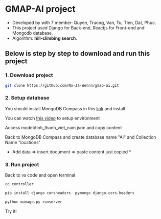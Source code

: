 # GMAP-AI project
- Developed by with 7 member: Quyen, Truong, Van, Tu, Tien, Dat, Phuc.
- This project used Django for Back-end, Reactjs for Front-end and Mongodb database.
- Algorithm: **hill-climbing search**.


## Below is step by step to download and run this project
### 1. Download project
```bash
git clone https://github.com/No-Ja-Wennn/gmap-ai.git
```

### 2. Setup database
You should install MongoDB Compass in this [link](https://www.mongodb.com/try/download/shell) and install

You can watch [this video](https://youtu.be/cojUxpMXH7A?si=lf6hUelOz3XbEV_W) to setup environment

Access model\tinh_thanh_viet_nam.json and copy content

Back to MongoDB Compass and create database name "AI" and Collection Name "locations"

* Add data => insert document => paste content just copied *
### 3. Run project
Back to vs code and open terminal
```bash
cd controller

pip install django corsheaders  pymongo django-cors-headers 

python manage.py runserver
```

Try it!